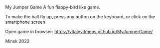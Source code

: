 My Jumper Game
A fun flappy-bird like game.

To make the ball fly up, press any button on the keyboard, or click on the smartphone screen

Open game in browser: https://vitalyvitmens.github.io/MyJumperGame/

Minsk 2022
